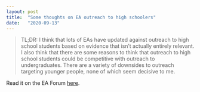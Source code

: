 ```yaml
---
layout: post
title:  "Some thoughts on EA outreach to high schoolers"
date:   "2020-09-13"
---
```


> TL;DR: I think that lots of EAs have updated against outreach to high school students based on evidence that isn’t actually entirely relevant. I also think that there are some reasons to think that outreach to high school students could be competitive with outreach to undergraduates. There are a variety of downsides to outreach targeting younger people, none of which seem decisive to me.

Read it on the EA Forum [here](https://forum.effectivealtruism.org/posts/HcaB2kJKhxJtS4oGc/some-thoughts-on-ea-outreach-to-high-schoolers).